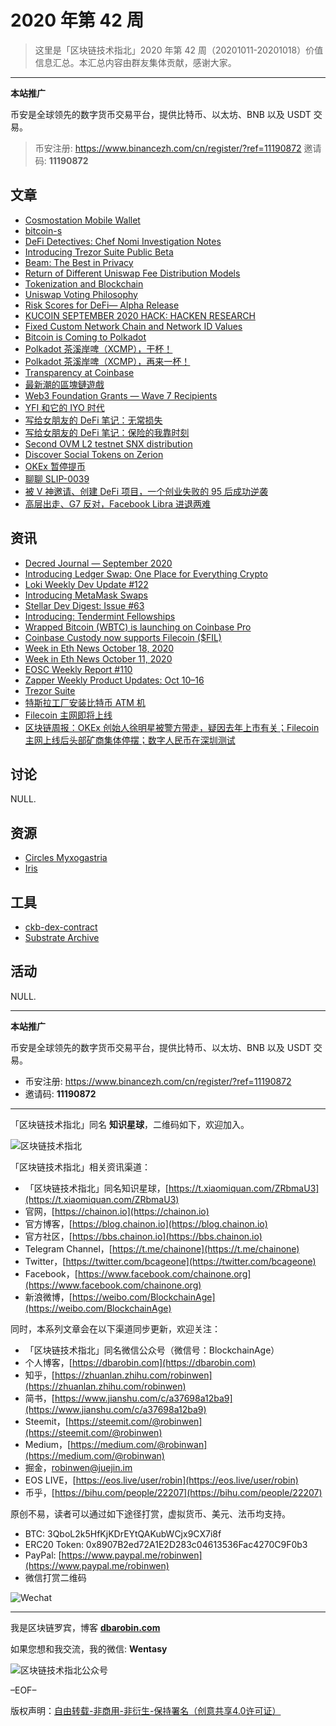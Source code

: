 # 2020 年第 42 周

> 这里是「区块链技术指北」2020 年第 42 周（20201011-20201018）价值信息汇总。本汇总内容由群友集体贡献，感谢大家。

***

**本站推广**

币安是全球领先的数字货币交易平台，提供比特币、以太坊、BNB 以及 USDT 交易。

> 币安注册: https://www.binancezh.com/cn/register/?ref=11190872
> 邀请码: **11190872**

## 文章

* [Cosmostation Mobile Wallet](https://bbs.chainon.io/d/6581)
* [bitcoin-s](https://bbs.chainon.io/d/6582)
* [DeFi Detectives: Chef Nomi Investigation Notes](https://bbs.chainon.io/d/6583)
* [Introducing Trezor Suite Public Beta](https://bbs.chainon.io/d/6584)
* [Beam: The Best in Privacy](https://bbs.chainon.io/d/6585)
* [Return of Different Uniswap Fee Distribution Models](https://bbs.chainon.io/d/6586)
* [Tokenization and Blockchain](https://bbs.chainon.io/d/6588)
* [Uniswap Voting Philosophy](https://bbs.chainon.io/d/6589)
* [Risk Scores for DeFi— Alpha Release](https://bbs.chainon.io/d/6590)
* [KUCOIN SEPTEMBER 2020 HACK: HACKEN RESEARCH](https://bbs.chainon.io/d/6591)
* [Fixed Custom Network Chain and Network ID Values](https://bbs.chainon.io/d/6594)
* [Bitcoin is Coming to Polkadot](https://bbs.chainon.io/d/6596)
* [Polkadot 茶溪岸啤（XCMP），干杯！](https://bbs.chainon.io/d/6597)
* [Polkadot 茶溪岸啤（XCMP），再来一杯！](https://bbs.chainon.io/d/6598)
* [Transparency at Coinbase](https://bbs.chainon.io/d/6601)
* [最新潮的區塊鏈遊戲](https://bbs.chainon.io/d/6604)
* [Web3 Foundation Grants — Wave 7 Recipients](https://bbs.chainon.io/d/6605)
* [YFI 和它的 IYO 时代](https://bbs.chainon.io/d/6609)
* [写给女朋友的 DeFi 笔记：无常损失](https://bbs.chainon.io/d/6610)
* [写给女朋友的 DeFi 笔记：保险的我靠时刻](https://bbs.chainon.io/d/6611)
* [Second OVM L2 testnet SNX distribution](https://bbs.chainon.io/d/6612)
* [Discover Social Tokens on Zerion](https://bbs.chainon.io/d/6613)
* [OKEx 暂停提币](https://bbs.chainon.io/d/6615)
* [聊聊 SLIP-0039](https://bbs.chainon.io/d/6619)
* [被 V 神邀请、创建 DeFi 项目，一个创业失败的 95 后成功逆袭](https://bbs.chainon.io/d/6620)
* [高层出走、G7 反对，Facebook Libra 进退两难](https://bbs.chainon.io/d/6622)

## 资讯

* [Decred Journal — September 2020](https://bbs.chainon.io/d/6587)
* [Introducing Ledger Swap: One Place for Everything Crypto](https://bbs.chainon.io/d/6592)
* [Loki Weekly Dev Update #122](https://bbs.chainon.io/d/6593)
* [Introducing MetaMask Swaps](https://bbs.chainon.io/d/6595)
* [Stellar Dev Digest: Issue #63](https://bbs.chainon.io/d/6599)
* [Introducing: Tendermint Fellowships](https://bbs.chainon.io/d/6600)
* [Wrapped Bitcoin (WBTC) is launching on Coinbase Pro](https://bbs.chainon.io/d/6602)
* [Coinbase Custody now supports Filecoin ($FIL)](https://bbs.chainon.io/d/6603)
* [Week in Eth News October 18, 2020](https://bbs.chainon.io/d/6606)
* [Week in Eth News October 11, 2020](https://bbs.chainon.io/d/6607)
* [EOSC Weekly Report #110](https://bbs.chainon.io/d/6608)
* [Zapper Weekly Product Updates: Oct 10–16](https://bbs.chainon.io/d/6614)
* [Trezor Suite](https://bbs.chainon.io/d/6616)
* [特斯拉工厂安装比特币 ATM 机](https://bbs.chainon.io/d/6617)
* [Filecoin 主网即将上线](https://bbs.chainon.io/d/6618)
* [区块链周报：OKEx 创始人徐明星被警方带走，疑因去年上市有关；Filecoin 主网上线后头部矿商集体停摆；数字人民币在深圳测试](https://bbs.chainon.io/d/6621)

## 讨论

NULL.

## 资源

* [Circles Myxogastria](https://bbs.chainon.io/d/6623)
* [Iris](https://bbs.chainon.io/d/6626)

## 工具

* [ckb-dex-contract](https://bbs.chainon.io/d/6624)
* [Substrate Archive](https://bbs.chainon.io/d/6625)

## 活动

NULL.

***

**本站推广**

币安是全球领先的数字货币交易平台，提供比特币、以太坊、BNB 以及 USDT 交易。

* 币安注册: https://www.binancezh.com/cn/register/?ref=11190872
* 邀请码: **11190872**

***

「区块链技术指北」同名 **知识星球**，二维码如下，欢迎加入。

![区块链技术指北](https://cdn.dbarobin.com/3YzonTR.png)

「区块链技术指北」相关资讯渠道：

* 「区块链技术指北」同名知识星球，[https://t.xiaomiquan.com/ZRbmaU3](https://t.xiaomiquan.com/ZRbmaU3)
* 官网，[https://chainon.io](https://chainon.io)
* 官方博客，[https://blog.chainon.io](https://blog.chainon.io)
* 官方社区，[https://bbs.chainon.io](https://bbs.chainon.io)
* Telegram Channel，[https://t.me/chainone](https://t.me/chainone)
* Twitter，[https://twitter.com/bcageone](https://twitter.com/bcageone)
* Facebook，[https://www.facebook.com/chainone.org](https://www.facebook.com/chainone.org)
* 新浪微博，[https://weibo.com/BlockchainAge](https://weibo.com/BlockchainAge)

同时，本系列文章会在以下渠道同步更新，欢迎关注：

* 「区块链技术指北」同名微信公众号（微信号：BlockchainAge）
* 个人博客，[https://dbarobin.com](https://dbarobin.com)
* 知乎，[https://zhuanlan.zhihu.com/robinwen](https://zhuanlan.zhihu.com/robinwen)
* 简书，[https://www.jianshu.com/c/a37698a12ba9](https://www.jianshu.com/c/a37698a12ba9)
* Steemit，[https://steemit.com/@robinwen](https://steemit.com/@robinwen)
* Medium，[https://medium.com/@robinwan](https://medium.com/@robinwan)
* 掘金，[robinwen@juejin.im](https://juejin.im/user/5673ccae60b2260ee435f89a/posts)
* EOS LIVE，[https://eos.live/user/robin](https://eos.live/user/robin)
* 币乎，[https://bihu.com/people/22207](https://bihu.com/people/22207)

原创不易，读者可以通过如下途径打赏，虚拟货币、美元、法币均支持。

* BTC: 3QboL2k5HfKjKDrEYtQAKubWCjx9CX7i8f
* ERC20 Token: 0x8907B2ed72A1E2D283c04613536Fac4270C9F0b3
* PayPal: [https://www.paypal.me/robinwen](https://www.paypal.me/robinwen)
* 微信打赏二维码

![Wechat](https://cdn.dbarobin.com/SzoNl5b.jpg)

***

我是区块链罗宾，博客 **[dbarobin.com](https://dbarobin.com/)**

如果您想和我交流，我的微信: **Wentasy**

![区块链技术指北公众号](https://cdn.dbarobin.com/w0wignb.png)

–EOF–

版权声明：[自由转载-非商用-非衍生-保持署名（创意共享4.0许可证）](http://creativecommons.org/licenses/by-nc-nd/4.0/deed.zh)